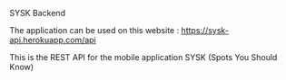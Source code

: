 SYSK Backend

The application can be used on this website : https://sysk-api.herokuapp.com/api


This is the REST API for the mobile application SYSK (Spots You Should Know)

